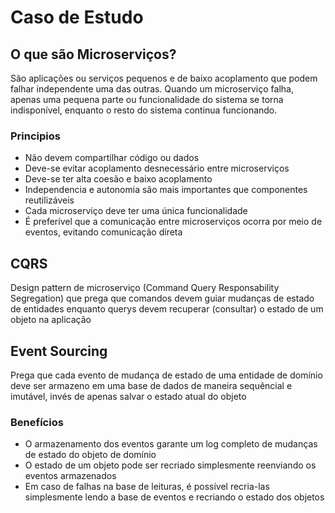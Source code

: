 # Caso de Estudo

## O que são Microserviços?
São aplicações ou serviços pequenos e de baixo acoplamento que podem falhar independente uma das outras. Quando um microserviço falha, apenas uma pequena parte ou funcionalidade do sistema se torna indisponível, enquanto o resto do sistema continua funcionando.

### Principios
- Não devem compartilhar código ou dados
- Deve-se evitar acoplamento desnecessário entre microserviços
- Deve-se ter alta coesão e baixo acoplamento 
- Independencia e autonomia são mais importantes que componentes reutilizáveis
- Cada microserviço deve ter uma única funcionalidade
- É preferível que a comunicação entre microserviços ocorra por meio de eventos, evitando comunicação direta

## CQRS
Design pattern de microserviço (Command Query Responsability Segregation) que prega que comandos devem guiar mudanças de estado de entidades enquanto querys devem recuperar (consultar) o estado de um objeto na aplicação

## Event Sourcing
Prega que cada evento de mudança de estado de uma entidade de domínio deve ser armazeno em uma base de dados de maneira sequêncial e imutável, invés de apenas salvar o estado atual do objeto

### Benefícios
- O armazenamento dos eventos garante um log completo de mudanças de estado do objeto de domínio
- O estado de um objeto pode ser recriado simplesmente reenviando os eventos armazenados
- Em caso de falhas na base de leituras, é possível recria-las simplesmente lendo a base de eventos e recriando o estado dos objetos
